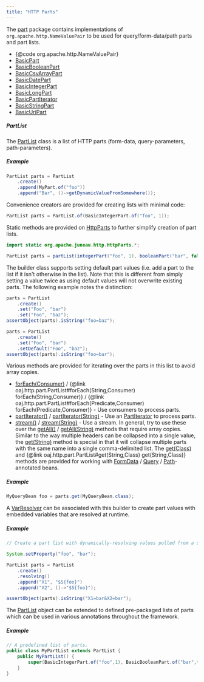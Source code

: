 ```yaml
---
title: "HTTP Parts"
---
```


The [part](../apidocs/org/apache/juneau/http/part.html) package contains implementations of `org.apache.http.NameValuePair` to
be used for query/form-data/path parts and part lists.
- \{@code org.apache.http.NameValuePair\}
- [BasicPart](../apidocs/org/apache/juneau/http/part/BasicPart.html)
- [BasicBooleanPart](../apidocs/org/apache/juneau/http/part/BasicBooleanPart.html)
- [BasicCsvArrayPart](../apidocs/org/apache/juneau/http/part/BasicCsvArrayPart.html)
- [BasicDatePart](../apidocs/org/apache/juneau/http/part/BasicDatePart.html)
- [BasicIntegerPart](../apidocs/org/apache/juneau/http/part/BasicIntegerPart.html)
- [BasicLongPart](../apidocs/org/apache/juneau/http/part/BasicLongPart.html)
- [BasicPartIterator](../apidocs/org/apache/juneau/http/part/BasicPartIterator.html)
- [BasicStringPart](../apidocs/org/apache/juneau/http/part/BasicStringPart.html)
- [BasicUriPart](../apidocs/org/apache/juneau/http/part/BasicUriPart.html)
##### PartList
The [PartList](../apidocs/org/apache/juneau/http/part/PartList.html) class is a list of HTTP parts (form-data, query-parameters, path-parameters).
##### Example
```java
PartList parts = PartList
    .create()
    .append(MyPart.of("foo"))
    .append("Bar", ()->getDynamicValueFromSomewhere());
```
Convenience creators are provided for creating lists with minimal code:
```java
PartList parts = PartList.of(BasicIntegerPart.of("foo", 1));
```
Static methods are provided on [HttpParts](../apidocs/org/apache/juneau/http/HttpParts.html) to further simplify creation of part lists.
```java
import static org.apache.juneau.http.HttpParts.*;

PartList parts = partList(integerPart("foo", 1), booleanPart("bar", false));
```
The builder class supports setting default part values (i.e. add a part to the list if it isn't otherwise in the list).
Note that this is different from simply setting a value twice as using default values will not overwrite existing
parts.
The following example notes the distinction:
```java
parts = PartList
    .create()
    .set("Foo", "bar")
    .set("Foo", "baz");
assertObject(parts).isString("foo=baz");

parts = PartList
    .create()
    .set("Foo", "bar")
    .setDefault("Foo", "baz");
assertObject(parts).isString("foo=bar");
```
Various methods are provided for iterating over the parts in this list to avoid array copies.
- [forEach(Consumer)](../apidocs/org/apache/juneau/http/part/PartList.html#forEach(Consumer)) / \{@link oaj.http.part.PartList#forEach(String,Consumer) forEach(String,Consumer)\} / \{@link oaj.http.part.PartList#forEach(Predicate,Consumer) forEach(Predicate,Consumer)\} - Use consumers to process parts.
- [partIterator()](../apidocs/org/apache/juneau/http/part/PartList.html#partIterator()) / [partIterator(String)](../apidocs/org/apache/juneau/http/part/PartList.html#partIterator(String)) - Use an [PartIterator](../apidocs/org/apache/juneau/http/part/PartIterator.html) to process parts.
- [stream()](../apidocs/org/apache/juneau/http/part/PartList.html#stream()) / [stream(String)](../apidocs/org/apache/juneau/http/part/PartList.html#stream(String)) - Use a stream.
In general, try to use these over the [getAll()](../apidocs/org/apache/juneau/http/part/PartList.html#getAll()) / [getAll(String)](../apidocs/org/apache/juneau/http/part/PartList.html#getAll(String)) methods that require array copies.
Similar to the way multiple headers can be collapsed into a single value, the [get(String)](../apidocs/org/apache/juneau/http/part/PartList.html#get(String)) method is special in that it will collapse multiple parts with the same name into
a single comma-delimited list.
The [get(Class)](../apidocs/org/apache/juneau/http/part/PartList.html#get(Class)) and \{@link oaj.http.part.PartList#get(String,Class) get(String,Class)\} methods are provided for working with [FormData](../apidocs/org/apache/juneau/http/annotation/FormData.html) / [Query](../apidocs/org/apache/juneau/http/annotation/Query.html) / [Path](../apidocs/org/apache/juneau/http/annotation/Path.html)-annotated
beans.
##### Example
```java
MyQueryBean foo = parts.get(MyQueryBean.class);
```
A [VarResolver](../apidocs/org/apache/juneau/svl/VarResolver.html) can be associated with this builder to create part values with embedded variables that
are resolved at runtime.
##### Example
```java
// Create a part list with dynamically-resolving values pulled from a system property.

System.setProperty("foo", "bar");

PartList parts = PartList
    .create()
    .resolving()
    .append("X1", "$S{foo}")
    .append("X2", ()->"$S{foo}");

assertObject(parts).isString("X1=bar&X2=bar");
```
The [PartList](../apidocs/org/apache/juneau/http/part/PartList.html) object can be extended to defined pre-packaged lists of parts which can be used in various
annotations throughout the framework.
##### Example
```java
// A predefined list of parts.
public class MyPartList extends PartList {
    public MyPartList() {
        super(BasicIntegerPart.of("foo",1), BasicBooleanPart.of("bar",false));
    }
}
```